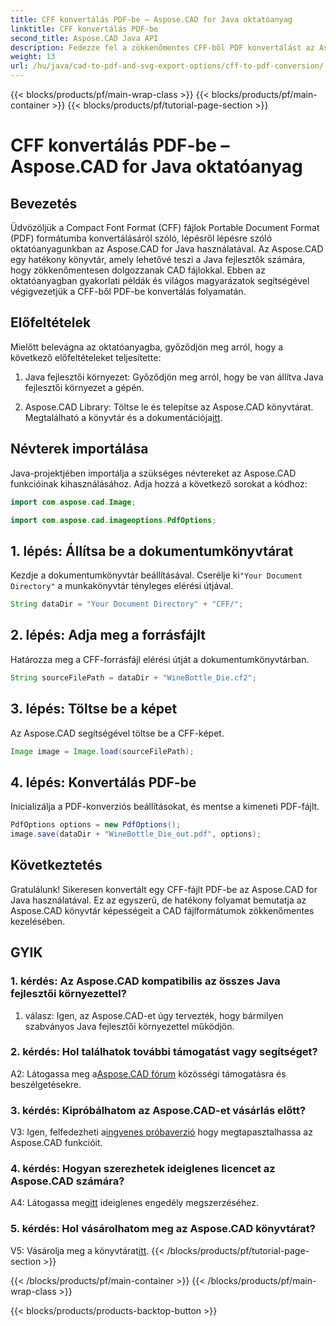 ```yaml
---
title: CFF konvertálás PDF-be – Aspose.CAD for Java oktatóanyag
linktitle: CFF konvertálás PDF-be
second_title: Aspose.CAD Java API
description: Fedezze fel a zökkenőmentes CFF-ből PDF konvertálást az Aspose.CAD for Java segítségével. Egyszerű lépések, megbízható eredmények.
weight: 13
url: /hu/java/cad-to-pdf-and-svg-export-options/cff-to-pdf-conversion/
---
```


{{< blocks/products/pf/main-wrap-class >}}
{{< blocks/products/pf/main-container >}}
{{< blocks/products/pf/tutorial-page-section >}}

# CFF konvertálás PDF-be – Aspose.CAD for Java oktatóanyag

## Bevezetés

Üdvözöljük a Compact Font Format (CFF) fájlok Portable Document Format (PDF) formátumba konvertálásáról szóló, lépésről lépésre szóló oktatóanyagunkban az Aspose.CAD for Java használatával. Az Aspose.CAD egy hatékony könyvtár, amely lehetővé teszi a Java fejlesztők számára, hogy zökkenőmentesen dolgozzanak CAD fájlokkal. Ebben az oktatóanyagban gyakorlati példák és világos magyarázatok segítségével végigvezetjük a CFF-ből PDF-be konvertálás folyamatán.

## Előfeltételek

Mielőtt belevágna az oktatóanyagba, győződjön meg arról, hogy a következő előfeltételeket teljesítette:

1. Java fejlesztői környezet: Győződjön meg arról, hogy be van állítva Java fejlesztői környezet a gépén.

2.  Aspose.CAD Library: Töltse le és telepítse az Aspose.CAD könyvtárat. Megtalálható a könyvtár és a dokumentációja[itt](https://releases.aspose.com/cad/java/).

## Névterek importálása

Java-projektjében importálja a szükséges névtereket az Aspose.CAD funkcióinak kihasználásához. Adja hozzá a következő sorokat a kódhoz:

```java
import com.aspose.cad.Image;

import com.aspose.cad.imageoptions.PdfOptions;
```

## 1. lépés: Állítsa be a dokumentumkönyvtárat

 Kezdje a dokumentumkönyvtár beállításával. Cserélje ki`"Your Document Directory"` a munkakönyvtár tényleges elérési útjával.

```java
String dataDir = "Your Document Directory" + "CFF/";
```

## 2. lépés: Adja meg a forrásfájlt

Határozza meg a CFF-forrásfájl elérési útját a dokumentumkönyvtárban.

```java
String sourceFilePath = dataDir + "WineBottle_Die.cf2";
```

## 3. lépés: Töltse be a képet

Az Aspose.CAD segítségével töltse be a CFF-képet.

```java
Image image = Image.load(sourceFilePath);
```

## 4. lépés: Konvertálás PDF-be

Inicializálja a PDF-konverziós beállításokat, és mentse a kimeneti PDF-fájlt.

```java
PdfOptions options = new PdfOptions();
image.save(dataDir + "WineBottle_Die_out.pdf", options);
```

## Következtetés

Gratulálunk! Sikeresen konvertált egy CFF-fájlt PDF-be az Aspose.CAD for Java használatával. Ez az egyszerű, de hatékony folyamat bemutatja az Aspose.CAD könyvtár képességeit a CAD fájlformátumok zökkenőmentes kezelésében.

## GYIK

### 1. kérdés: Az Aspose.CAD kompatibilis az összes Java fejlesztői környezettel?

1. válasz: Igen, az Aspose.CAD-et úgy tervezték, hogy bármilyen szabványos Java fejlesztői környezettel működjön.

### 2. kérdés: Hol találhatok további támogatást vagy segítséget?

 A2: Látogassa meg a[Aspose.CAD fórum](https://forum.aspose.com/c/cad/19) közösségi támogatásra és beszélgetésekre.

### 3. kérdés: Kipróbálhatom az Aspose.CAD-et vásárlás előtt?

 V3: Igen, felfedezheti a[ingyenes próbaverzió](https://releases.aspose.com/) hogy megtapasztalhassa az Aspose.CAD funkcióit.

### 4. kérdés: Hogyan szerezhetek ideiglenes licencet az Aspose.CAD számára?

 A4: Látogassa meg[itt](https://purchase.aspose.com/temporary-license/) ideiglenes engedély megszerzéséhez.

### 5. kérdés: Hol vásárolhatom meg az Aspose.CAD könyvtárat?

 V5: Vásárolja meg a könyvtárat[itt](https://purchase.aspose.com/buy).
{{< /blocks/products/pf/tutorial-page-section >}}

{{< /blocks/products/pf/main-container >}}
{{< /blocks/products/pf/main-wrap-class >}}

{{< blocks/products/products-backtop-button >}}
